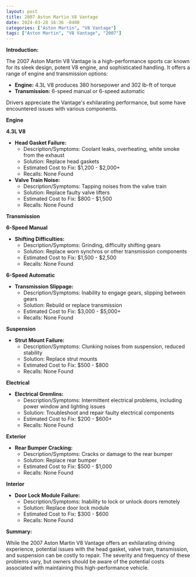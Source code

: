 ```yaml
---
layout: post
title: 2007 Aston Martin V8 Vantage
date: 2024-03-28 16:36 -0400
categories: ["Aston Martin", "V8 Vantage"]
tags: ["Aston Martin", "V8 Vantage", "2007"]
---
```

**Introduction:**

The 2007 Aston Martin V8 Vantage is a high-performance sports car known for its sleek design, potent V8 engine, and sophisticated handling. It offers a range of engine and transmission options:

* **Engine:** 4.3L V8 produces 380 horsepower and 302 lb-ft of torque
* **Transmission:** 6-speed manual or 6-speed automatic

Drivers appreciate the Vantage's exhilarating performance, but some have encountered issues with various components.

**Engine**

**4.3L V8**

* **Head Gasket Failure:**
    * Description/Symptoms: Coolant leaks, overheating, white smoke from the exhaust
    * Solution: Replace head gaskets
    * Estimated Cost to Fix: $1,200 - $2,000+
    * Recalls: None Found
* **Valve Train Noise:**
    * Description/Symptoms: Tapping noises from the valve train
    * Solution: Replace faulty valve lifters
    * Estimated Cost to Fix: $800 - $1,500
    * Recalls: None Found

**Transmission**

**6-Speed Manual**

* **Shifting Difficulties:**
    * Description/Symptoms: Grinding, difficulty shifting gears
    * Solution: Replace worn synchros or other transmission components
    * Estimated Cost to Fix: $1,500 - $2,500
    * Recalls: None Found

**6-Speed Automatic**

* **Transmission Slippage:**
    * Description/Symptoms: Inability to engage gears, slipping between gears
    * Solution: Rebuild or replace transmission
    * Estimated Cost to Fix: $3,000 - $5,000+
    * Recalls: None Found

**Suspension**

* **Strut Mount Failure:**
    * Description/Symptoms: Clunking noises from suspension, reduced stability
    * Solution: Replace strut mounts
    * Estimated Cost to Fix: $500 - $800
    * Recalls: None Found

**Electrical**

* **Electrical Gremlins:**
    * Description/Symptoms: Intermittent electrical problems, including power window and lighting issues
    * Solution: Troubleshoot and repair faulty electrical components
    * Estimated Cost to Fix: $200 - $600+
    * Recalls: None Found

**Exterior**

* **Rear Bumper Cracking:**
    * Description/Symptoms: Cracks or damage to the rear bumper
    * Solution: Replace rear bumper
    * Estimated Cost to Fix: $500 - $1,000
    * Recalls: None Found

**Interior**

* **Door Lock Module Failure:**
    * Description/Symptoms: Inability to lock or unlock doors remotely
    * Solution: Replace door lock module
    * Estimated Cost to Fix: $300 - $600
    * Recalls: None Found

**Summary:**

While the 2007 Aston Martin V8 Vantage offers an exhilarating driving experience, potential issues with the head gasket, valve train, transmission, and suspension can be costly to repair. The severity and frequency of these problems vary, but owners should be aware of the potential costs associated with maintaining this high-performance vehicle.
